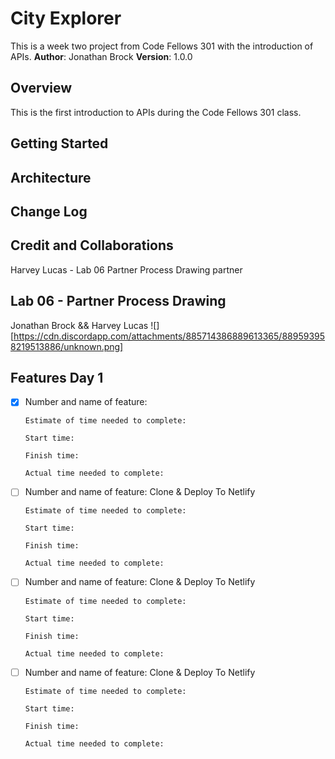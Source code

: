 # City Explorer

This is a week two project from Code Fellows 301 with the introduction of APIs.
**Author**: Jonathan Brock
**Version**: 1.0.0

## Overview
This is the first introduction to APIs during the Code Fellows 301 class.

## Getting Started
<!-- What are the steps that a user must take in order to build this app on their own machine and get it running? -->

## Architecture
<!-- Provide a detailed description of the application design. What technologies (languages, libraries, etc) you're using, and any other relevant design information. -->

## Change Log
<!-- Use this area to document the iterative changes made to your application as each feature is successfully implemented. Use time stamps. Here's an example:
01-01-2001 4:59pm - Application now has a fully-functional express server, with a GET route for the location resource. -->

## Credit and Collaborations
Harvey Lucas - Lab 06 Partner Process Drawing partner

## Lab 06 - Partner Process Drawing
Jonathan Brock && Harvey Lucas
![] [https://cdn.discordapp.com/attachments/885714386889613365/889593958219513886/unknown.png]

## Features Day 1

- [x] Number and name of feature:

      Estimate of time needed to complete: 

      Start time: 

      Finish time: 

      Actual time needed to complete: 

- [ ] Number and name of feature: Clone & Deploy To Netlify

      Estimate of time needed to complete: 

      Start time: 

      Finish time: 

      Actual time needed to complete: 

- [ ] Number and name of feature: Clone & Deploy To Netlify

      Estimate of time needed to complete: 

      Start time: 

      Finish time: 

      Actual time needed to complete: 

- [ ] Number and name of feature: Clone & Deploy To Netlify

      Estimate of time needed to complete: 

      Start time: 

      Finish time: 

      Actual time needed to complete: 
